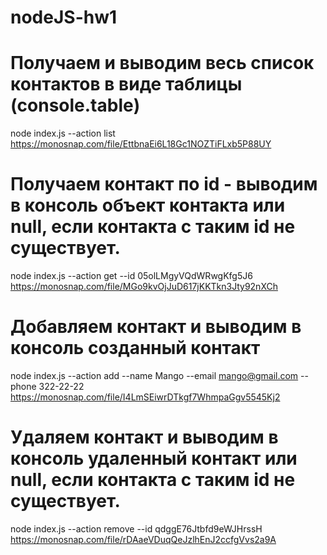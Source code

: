 # nodeJS-hw1

# Получаем и выводим весь список контактов в виде таблицы (console.table)

node index.js --action list
https://monosnap.com/file/EttbnaEi6L18Gc1NOZTiFLxb5P88UY

# Получаем контакт по id - выводим в консоль объект контакта или null, если контакта с таким id не существует.

node index.js --action get --id 05olLMgyVQdWRwgKfg5J6
https://monosnap.com/file/MGo9kvOjJuD617jKKTkn3Jty92nXCh

# Добавляем контакт и выводим в консоль созданный контакт

node index.js --action add --name Mango --email mango@gmail.com --phone 322-22-22
https://monosnap.com/file/I4LmSEiwrDTkgf7WhmpaGgv5545Kj2

# Удаляем контакт и выводим в консоль удаленный контакт или null, если контакта с таким id не существует.

node index.js --action remove --id qdggE76Jtbfd9eWJHrssH
https://monosnap.com/file/rDAaeVDuqQeJzlhEnJ2ccfgVvs2a9A

